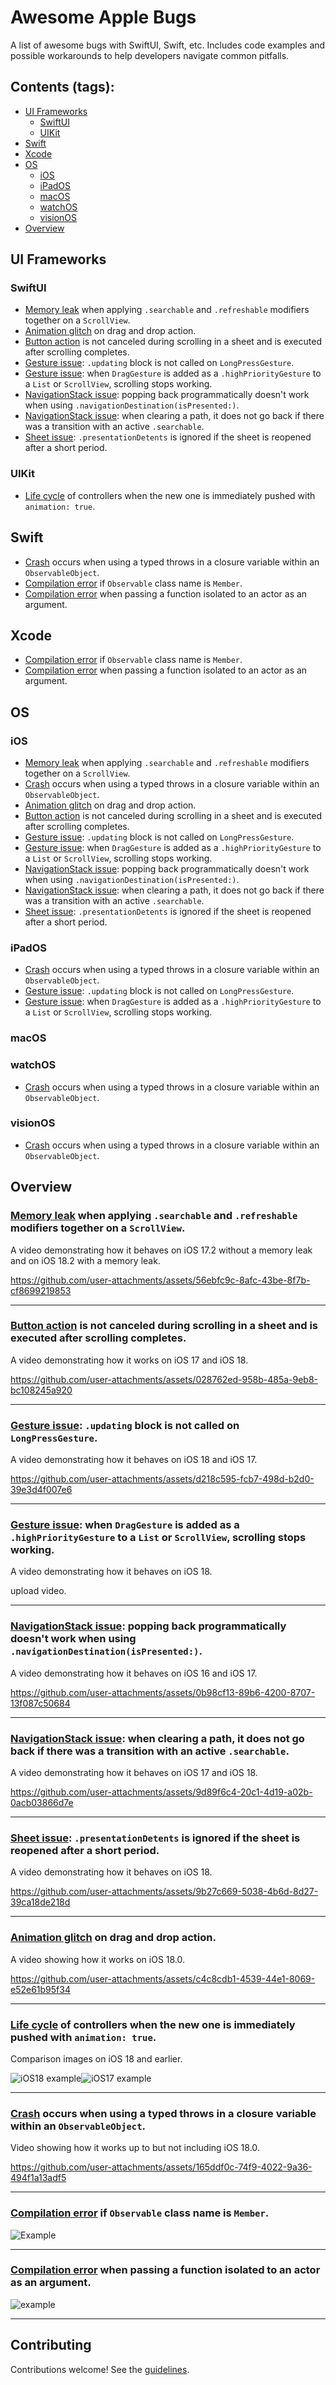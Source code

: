 # Awesome Apple Bugs


A list of awesome bugs with SwiftUI, Swift, etc. Includes code examples and possible workarounds to help developers navigate common pitfalls.


## Contents (tags):


- [UI Frameworks](#ui-frameworks)
  - [SwiftUI](#swiftui)
  - [UIKit](#uikit)
- [Swift](#swift)
- [Xcode](#xcode)
- [OS](#os)
  - [iOS](#ios)
  - [iPadOS](#ipados)
  - [macOS](#macos)
  - [watchOS](#watchos)
  - [visionOS](#visionos)
- [Overview](#overview)


## UI Frameworks


### SwiftUI


- [Memory leak](https://github.com/VAndrJ/awesome-apple-bugs/blob/main/Bugs/MemoryLeakSearchableRefreshableScrollView/README.md) when applying `.searchable` and `.refreshable` modifiers together on a `ScrollView`.
- [Animation glitch](https://github.com/VAndrJ/awesome-apple-bugs/blob/main/Bugs/AnimationGlitchDragAndDrop/README.md) on drag and drop action.
- [Button action](https://github.com/VAndrJ/awesome-apple-bugs/blob/main/Bugs/ButtonActionNotCancelledDuringScrollInSheet/README.md) is not canceled during scrolling in a sheet and is executed after scrolling completes.
- [Gesture issue](https://github.com/VAndrJ/awesome-apple-bugs/blob/main/Bugs/GestureIssueLongPressUpdatingNotCalled/README.md): `.updating` block is not called on `LongPressGesture`.
- [Gesture issue](https://github.com/VAndrJ/awesome-apple-bugs/blob/main/Bugs/GestureIssueHighPriorityToListScrolling/README.md): when `DragGesture` is added as a `.highPriorityGesture` to a `List` or `ScrollView`, scrolling stops working.
- [NavigationStack issue](https://github.com/VAndrJ/awesome-apple-bugs/blob/main/Bugs/NavigationStackIssuePoppingBackIsPresented/README.md): popping back programmatically doesn't work when using `.navigationDestination(isPresented:)`.
- [NavigationStack issue](https://github.com/VAndrJ/awesome-apple-bugs/blob/main/Bugs/NavigationStackIssuePathClearActiveSearchable/README.md): when clearing a path, it does not go back if there was a transition with an active `.searchable`.
- [Sheet issue](https://github.com/VAndrJ/awesome-apple-bugs/blob/main/Bugs/SheetIssuePresentationDetentsIgnoredOnReopen/README.md): `.presentationDetents` is ignored if the sheet is reopened after a short period.


### UIKit


- [Life cycle](https://github.com/VAndrJ/awesome-apple-bugs/blob/main/Bugs/LifeCyclePushedViewController/README.md) of controllers when the new one is immediately pushed with `animation: true`.


## Swift


- [Crash](https://github.com/VAndrJ/awesome-apple-bugs/blob/main/Bugs/CrashTypedThrowsObservableObject/README.md) occurs when using a typed throws in a closure variable within an `ObservableObject`.
- [Compilation error](https://github.com/VAndrJ/awesome-apple-bugs/blob/main/Bugs/CompilationErrorObservableClassNameMember/README.md) if `Observable` class name is `Member`.
- [Compilation error](https://github.com/VAndrJ/awesome-apple-bugs/blob/main/Bugs/CompilationErrorPassingFunctionAsAnArgument/README.md) when passing a function isolated to an actor as an argument.


## Xcode


- [Compilation error](https://github.com/VAndrJ/awesome-apple-bugs/blob/main/Bugs/CompilationErrorObservableClassNameMember/README.md) if `Observable` class name is `Member`.
- [Compilation error](https://github.com/VAndrJ/awesome-apple-bugs/blob/main/Bugs/CompilationErrorPassingFunctionAsAnArgument/README.md) when passing a function isolated to an actor as an argument.


## OS


### iOS


- [Memory leak](https://github.com/VAndrJ/awesome-apple-bugs/blob/main/Bugs/MemoryLeakSearchableRefreshableScrollView/README.md) when applying `.searchable` and `.refreshable` modifiers together on a `ScrollView`.
- [Crash](https://github.com/VAndrJ/awesome-apple-bugs/blob/main/Bugs/CrashTypedThrowsObservableObject/README.md) occurs when using a typed throws in a closure variable within an `ObservableObject`.
- [Animation glitch](https://github.com/VAndrJ/awesome-apple-bugs/blob/main/Bugs/AnimationGlitchDragAndDrop/README.md) on drag and drop action.
- [Button action](https://github.com/VAndrJ/awesome-apple-bugs/blob/main/Bugs/ButtonActionNotCancelledDuringScrollInSheet/README.md) is not canceled during scrolling in a sheet and is executed after scrolling completes.
- [Gesture issue](https://github.com/VAndrJ/awesome-apple-bugs/blob/main/Bugs/GestureIssueLongPressUpdatingNotCalled/README.md): `.updating` block is not called on `LongPressGesture`.
- [Gesture issue](https://github.com/VAndrJ/awesome-apple-bugs/blob/main/Bugs/GestureIssueHighPriorityToListScrolling/README.md): when `DragGesture` is added as a `.highPriorityGesture` to a `List` or `ScrollView`, scrolling stops working.
- [NavigationStack issue](https://github.com/VAndrJ/awesome-apple-bugs/blob/main/Bugs/NavigationStackIssuePoppingBackIsPresented/README.md): popping back programmatically doesn't work when using `.navigationDestination(isPresented:)`.
- [NavigationStack issue](https://github.com/VAndrJ/awesome-apple-bugs/blob/main/Bugs/NavigationStackIssuePathClearActiveSearchable/README.md): when clearing a path, it does not go back if there was a transition with an active `.searchable`.
- [Sheet issue](https://github.com/VAndrJ/awesome-apple-bugs/blob/main/Bugs/SheetIssuePresentationDetentsIgnoredOnReopen/README.md): `.presentationDetents` is ignored if the sheet is reopened after a short period.


### iPadOS


- [Crash](https://github.com/VAndrJ/awesome-apple-bugs/blob/main/Bugs/CrashTypedThrowsObservableObject/README.md) occurs when using a typed throws in a closure variable within an `ObservableObject`.
- [Gesture issue](https://github.com/VAndrJ/awesome-apple-bugs/blob/main/Bugs/GestureIssueLongPressUpdatingNotCalled/README.md): `.updating` block is not called on `LongPressGesture`.
- [Gesture issue](https://github.com/VAndrJ/awesome-apple-bugs/blob/main/Bugs/GestureIssueHighPriorityToListScrolling/README.md): when `DragGesture` is added as a `.highPriorityGesture` to a `List` or `ScrollView`, scrolling stops working.


### macOS


### watchOS


- [Crash](https://github.com/VAndrJ/awesome-apple-bugs/blob/main/Bugs/CrashTypedThrowsObservableObject/README.md) occurs when using a typed throws in a closure variable within an `ObservableObject`.


### visionOS


- [Crash](https://github.com/VAndrJ/awesome-apple-bugs/blob/main/Bugs/CrashTypedThrowsObservableObject/README.md) occurs when using a typed throws in a closure variable within an `ObservableObject`.


## Overview


### [Memory leak](https://github.com/VAndrJ/awesome-apple-bugs/blob/main/Bugs/MemoryLeakSearchableRefreshableScrollView/README.md) when applying `.searchable` and `.refreshable` modifiers together on a `ScrollView`.


A video demonstrating how it behaves on iOS 17.2 without a memory leak and on iOS 18.2 with a memory leak.


https://github.com/user-attachments/assets/56ebfc9c-8afc-43be-8f7b-cf8699219853


---


### [Button action](https://github.com/VAndrJ/awesome-apple-bugs/blob/main/Bugs/ButtonActionNotCancelledDuringScrollInSheet/README.md) is not canceled during scrolling in a sheet and is executed after scrolling completes.

A video demonstrating how it works on iOS 17 and iOS 18.


https://github.com/user-attachments/assets/028762ed-958b-485a-9eb8-bc108245a920


---


### [Gesture issue](https://github.com/VAndrJ/awesome-apple-bugs/blob/main/Bugs/GestureIssueLongPressUpdatingNotCalled/README.md): `.updating` block is not called on `LongPressGesture`.


A video demonstrating how it behaves on iOS 18 and iOS 17.


https://github.com/user-attachments/assets/d218c595-fcb7-498d-b2d0-39e3d4f007e6


---


### [Gesture issue](https://github.com/VAndrJ/awesome-apple-bugs/blob/main/Bugs/GestureIssueHighPriorityToListScrolling/README.md): when `DragGesture` is added as a `.highPriorityGesture` to a `List` or `ScrollView`, scrolling stops working.


A video demonstrating how it behaves on iOS 18.


upload video.


---


### [NavigationStack issue](https://github.com/VAndrJ/awesome-apple-bugs/blob/main/Bugs/NavigationStackIssuePoppingBackIsPresented/README.md): popping back programmatically doesn't work when using `.navigationDestination(isPresented:)`.


A video demonstrating how it behaves on iOS 16 and iOS 17.


https://github.com/user-attachments/assets/0b98cf13-89b6-4200-8707-13f087c50684


---


### [NavigationStack issue](https://github.com/VAndrJ/awesome-apple-bugs/blob/main/Bugs/NavigationStackIssuePathClearActiveSearchable/README.md): when clearing a path, it does not go back if there was a transition with an active `.searchable`.


A video demonstrating how it behaves on iOS 17 and iOS 18.


https://github.com/user-attachments/assets/9d89f6c4-20c1-4d19-a02b-0acb03866d7e


---


### [Sheet issue](https://github.com/VAndrJ/awesome-apple-bugs/blob/main/Bugs/SheetIssuePresentationDetentsIgnoredOnReopen/README.md): `.presentationDetents` is ignored if the sheet is reopened after a short period.


A video demonstrating how it behaves on iOS 18.


https://github.com/user-attachments/assets/9b27c669-5038-4b6d-8d27-39ca18de218d


---


### [Animation glitch](https://github.com/VAndrJ/awesome-apple-bugs/blob/main/Bugs/AnimationGlitchDragAndDrop/README.md) on drag and drop action.


A video showing how it works on iOS 18.0.


https://github.com/user-attachments/assets/c4c8cdb1-4539-44e1-8069-e52e61b95f34


---


### [Life cycle](https://github.com/VAndrJ/awesome-apple-bugs/blob/main/Bugs/LifeCyclePushedViewController/README.md) of controllers when the new one is immediately pushed with `animation: true`.


Comparison images on iOS 18 and earlier.


![iOS18 example](https://raw.githubusercontent.com/VAndrJ/awesome-apple-bugs/master/Bugs/LifeCyclePushedViewController/Resources/iOS18.jpeg)![iOS17 example](https://raw.githubusercontent.com/VAndrJ/awesome-apple-bugs/master/Bugs/LifeCyclePushedViewController/Resources/iOS17.jpeg)


---


### [Crash](https://github.com/VAndrJ/awesome-apple-bugs/blob/main/Bugs/CrashTypedThrowsObservableObject/README.md) occurs when using a typed throws in a closure variable within an `ObservableObject`.


Video showing how it works up to but not including iOS 18.0.


https://github.com/user-attachments/assets/165ddf0c-74f9-4022-9a36-494f1a13adf5


---


### [Compilation error](https://github.com/VAndrJ/awesome-apple-bugs/blob/main/Bugs/CompilationErrorObservableClassNameMember/README.md) if `Observable` class name is `Member`.


![Example](https://raw.githubusercontent.com/VAndrJ/awesome-apple-bugs/master/Bugs/CompilationErrorObservableClassNameMember/Resources/error.jpeg)


---



### [Compilation error](https://github.com/VAndrJ/awesome-apple-bugs/blob/main/Bugs/CompilationErrorPassingFunctionAsAnArgument/README.md) when passing a function isolated to an actor as an argument.


![example](https://raw.githubusercontent.com/VAndrJ/awesome-apple-bugs/master/Bugs/CompilationErrorPassingFunctionAsAnArgument/Resources/error.jpeg)


---


## Contributing


Contributions welcome! See the [guidelines](https://github.com/VAndrJ/awesome-apple-bugs/blob/main/.github/CONTRIBUTING.md).
